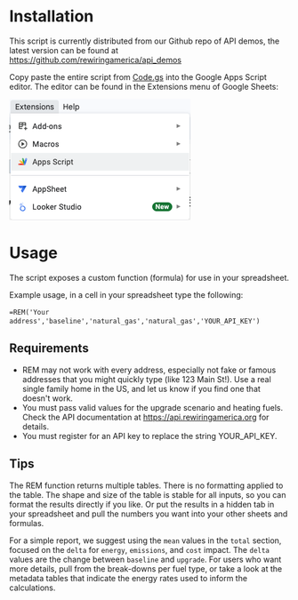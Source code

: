# Installation

This script is currently distributed from our Github repo of API demos,
the latest version can be found at https://github.com/rewiringamerica/api_demos

Copy paste the entire script from [Code.gs](Code.gs) into the Google Apps
Script editor. The editor can be found in the Extensions menu of Google
Sheets:

<img src="./apps-script-menu.png"
     alt="screenshot of Google Sheets menu with Apps Script highlighted">

# Usage

The script exposes a custom function (formula) for use in your spreadsheet.

Example usage, in a cell in your spreadsheet type the following:

```
=REM('Your address','baseline','natural_gas','natural_gas','YOUR_API_KEY')
```

## Requirements

- REM may not work with every address, especially not fake or famous addresses
  that you might quickly type (like 123 Main St!). Use a real single family
  home in the US, and let us know if you find one that doesn't work.
- You must pass valid values for the upgrade scenario and heating fuels.
  Check the API documentation at https://api.rewiringamerica.org for details.
- You must register for an API key to replace the string YOUR_API_KEY.

## Tips

The REM function returns multiple tables. There is no formatting applied to
the table. The shape and size of the table is stable for all inputs, so you
can format the results directly if you like. Or put the results in a hidden
tab in your spreadsheet and pull the numbers you want into your other sheets
and formulas.

For a simple report, we suggest using the `mean` values in the `total` section,
focused on the `delta` for `energy`, `emissions`, and `cost` impact. The
`delta` values are the change between `baseline` and `upgrade`. For users who
want more details, pull from the break-downs per fuel type, or take a look at
the metadata tables that indicate the energy rates used to inform the
calculations.
